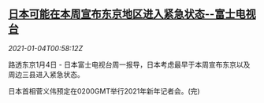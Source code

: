 <!--1609723394000-->
[日本可能在本周宣布东京地区进入紧急状态--富士电视台](https://cn.reuters.com/article/tokyo-emergency-likely-0104-mon-idCNKBS29902D)
------

<div><i>2021-01-04T00:58:12Z</i></div><p>路透东京1月4日 - 日本富士电视台周一报导，日本考虑最早于本周宣布东京以及周边三县进入紧急状态。</p><p>日本首相菅义伟预定在0200GMT举行2021年新年记者会。(完)</p>
